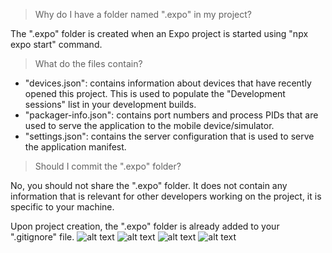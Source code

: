 > Why do I have a folder named ".expo" in my project?

The ".expo" folder is created when an Expo project is started using "npx expo start" command.

> What do the files contain?

- "devices.json": contains information about devices that have recently opened this project. This is used to populate the "Development sessions" list in your development builds.
- "packager-info.json": contains port numbers and process PIDs that are used to serve the application to the mobile device/simulator.
- "settings.json": contains the server configuration that is used to serve the application manifest.

> Should I commit the ".expo" folder?

No, you should not share the ".expo" folder. It does not contain any information that is relevant for other developers working on the project, it is specific to your machine.

Upon project creation, the ".expo" folder is already added to your ".gitignore" file.
![alt text](<../assets/app 1.jpeg>) ![alt text](../assets/app2.jpeg) ![alt text](<../assets/app image.jpeg>) ![alt text](../assets/app3.jpeg)
